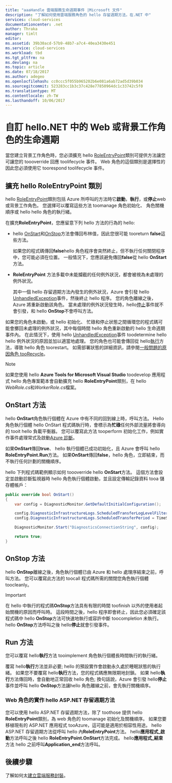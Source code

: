 ```yaml
---
title: "aaaHandle 雲端服務生命週期事件 |Microsoft 文件"
description: "了解如何使用雲端服務角色的 hello 存留週期方法，在.NET 中"
services: cloud-services
documentationcenter: .net
author: Thraka
manager: timlt
editor: 
ms.assetid: 39b30acd-57b9-48b7-a7c4-40ea3430e451
ms.service: cloud-services
ms.workload: tbd
ms.tgt_pltfrm: na
ms.devlang: na
ms.topic: article
ms.date: 07/18/2017
ms.author: adegeo
ms.openlocfilehash: cc0ccc5f055b965202b6e081a6ab72ad5d39b034
ms.sourcegitcommit: 523283cc1b3c37c428e77850964dc1c33742c5f0
ms.translationtype: MT
ms.contentlocale: zh-TW
ms.lasthandoff: 10/06/2017
---
```

# <a name="customize-hello-lifecycle-of-a-web-or-worker-role-in-net"></a>自訂 hello.NET 中的 Web 或背景工作角色的生命週期
當您建立背景工作角色時，您必須擴充 hello [RoleEntryPoint](https://msdn.microsoft.com/library/azure/microsoft.windowsazure.serviceruntime.roleentrypoint.aspx)類別可提供方法讓您可讓您的 toooverride 回應 toolifecycle 事件。 Web 角色的這個類別是選擇性的因此您必須使用它 toorespond toolifecycle 事件。

## <a name="extend-hello-roleentrypoint-class"></a>擴充 hello RoleEntryPoint 類別
hello [RoleEntryPoint](https://msdn.microsoft.com/library/azure/microsoft.windowsazure.serviceruntime.roleentrypoint.aspx)類別包括 Azure 所呼叫的方法時它**啟動**，**執行**，或**停止**web 或背景工作角色。 您選擇可以覆寫這些方法 toomanage 角色初始化、 角色關機順序或 hello hello 角色的執行緒。 

在擴充**RoleEntryPoint**，您應留意下列 hello 方法的行為的 hello:

* hello [OnStart](https://msdn.microsoft.com/library/azure/microsoft.windowsazure.serviceruntime.roleentrypoint.onstart.aspx)和[OnStop](https://msdn.microsoft.com/library/azure/microsoft.windowsazure.serviceruntime.roleentrypoint.onstop.aspx)方法會傳回布林值，因此您很可能 tooreturn **false**這些方法。
  
   如果您的程式碼傳回**false**hello 角色程序會突然終止，但不執行任何關閉程序中，您可能必須在位置。 一般情況下，您應該避免傳回**false**從 hello **OnStart**方法。
* **RoleEntryPoint** 方法多載中未能攔截的任何例外狀況，都會被視為未處理的例外狀況。
  
   其中一個 hello 存留週期方法內發生的例外狀況，Azure 會引發 hello [UnhandledException](https://msdn.microsoft.com/library/system.appdomain.unhandledexception.aspx)事件，然後終止 hello 程序。 您的角色離線之後，Azure 將重新啟動該角色。 當未處理的例外狀況發生時，hello[停止](https://msdn.microsoft.com/library/azure/microsoft.windowsazure.serviceruntime.roleenvironment.stopping.aspx)事件就不會引發，和 hello **OnStop**不會呼叫方法。

如果您的角色未啟動，或 hello 初始化、 忙碌和停止狀態之間循環您的程式碼可能會擲回未處理的例外狀況，其中每個時間 hello 角色重新啟動的 hello 生命週期事件內。 在此情況下，使用 hello [UnhandledException](https://msdn.microsoft.com/library/system.appdomain.unhandledexception.aspx)事件 toodetermine hello hello 例外狀況的原因並加以適當地處理。 您的角色也可能會傳回從 hello[執行](https://msdn.microsoft.com/library/azure/microsoft.windowsazure.serviceruntime.roleentrypoint.run.aspx)方法，導致 hello 角色 toorestart。 如需部署狀態的詳細資訊，請參閱[一般問題的原因角色 tooRecycle](cloud-services-troubleshoot-common-issues-which-cause-roles-recycle.md)。

> [!NOTE]
> 如果您使用 hello **Azure Tools for Microsoft Visual Studio** toodevelop 應用程式 hello 角色專案範本會自動擴充 hello **RoleEntryPoint**類別，在 hello *WebRole.cs*和*WorkerRole.cs*檔案。
> 
> 

## <a name="onstart-method"></a>OnStart 方法
hello **OnStart**角色執行個體在 Azure 中有不同的回到線上時，呼叫方法。 Hello 角色執行個體 hello OnStart 程式碼執行時，會標示為**忙碌**任何外部流量將會導向的 tooit hello 負載平衡器。 您可以覆寫此方法 tooperform 初始化工作，例如實作事件處理常式及啟動[Azure 診斷](cloud-services-how-to-monitor.md)。

如果**OnStart**傳回**true**、 hello 執行個體已成功初始化，且 Azure 會呼叫 hello **RoleEntryPoint.Run**方法。 如果**OnStart**傳回**false**，hello 角色，立即結束，而不執行任何計劃的關機順序。

hello 下列程式碼範例顯示如何 toooverride hello **OnStart**方法。 這個方法會設定並啟動診斷監視器時 hello 角色執行個體啟動，並且設定傳輸記錄資料 tooa 儲存體帳戶：

```csharp
public override bool OnStart()
{
    var config = DiagnosticMonitor.GetDefaultInitialConfiguration();

    config.DiagnosticInfrastructureLogs.ScheduledTransferLogLevelFilter = LogLevel.Error;
    config.DiagnosticInfrastructureLogs.ScheduledTransferPeriod = TimeSpan.FromMinutes(5);

    DiagnosticMonitor.Start("DiagnosticsConnectionString", config);

    return true;
}
```

## <a name="onstop-method"></a>OnStop 方法
hello **OnStop**離線之後，角色執行個體已由 Azure 和 hello 處理序結束之前，呼叫方法。 您可以覆寫此方法的 toocall 程式碼所需的關閉您角色執行個體 toocleanly。

> [!IMPORTANT]
> 在 hello 中執行的程式碼**OnStop**方法具有有限的時間 toofinish 以外的使用者起始關機的原因而呼叫時。 這段時間之後，hello 程序即會終止，因此您必須確定該程式碼中 hello **OnStop**方法可快速地執行或容許中斷 toocompletion 未執行。 hello **OnStop**方法呼叫之後 hello**停止**就會引發事件。
> 
> 

## <a name="run-method"></a>Run 方法
您可以覆寫 hello**執行**方法 tooimplement 角色執行個體長時間執行的執行緒。

覆寫 hello**執行**方法並非必要; hello 的預設實作會啟動永久處於睡眠狀態的執行緒。 如果您不要覆寫 hello**執行**方法，您的程式碼應無限期地封鎖。 如果 hello**執行**方法傳回時，會自動地正常回收 hello 角色; 換句話說，Azure 會引發 hello**停止**事件並呼叫 hello **OnStop**方法讓hello 角色離線之前，會先執行關機順序。

### <a name="implementing-hello-aspnet-lifecycle-methods-for-a-web-role"></a>Web 角色的實作 hello ASP.NET 存留週期方法
您可以使用 hello ASP.NET 存留週期方法，除了 toothose 提供 hello **RoleEntryPoint**類別，為 web 角色的 toomanage 初始化及關機順序。 如果您要移植現有的 ASP.NET 應用程式 tooAzure，這可能是適用於相容性用途。 hello ASP.NET 存留週期方法從呼叫 hello 內**RoleEntryPoint**方法。 hello**應用程式\_啟動**方法呼叫之後 hello **RoleEntryPoint.OnStart**方法完成。 hello**應用程式\_結束**方法 hello 之前呼叫**Application_end**方法呼叫。

## <a name="next-steps"></a>後續步驟
了解如何太[建立雲端服務封裝](cloud-services-model-and-package.md)。

